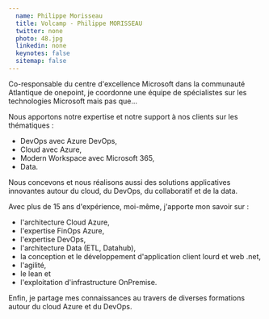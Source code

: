 ```yaml
---
  name: Philippe Morisseau
  title: Volcamp - Philippe MORISSEAU
  twitter: none
  photo: 48.jpg
  linkedin: none
  keynotes: false
  sitemap: false
---
```

Co-responsable du centre d'excellence Microsoft dans la communauté Atlantique de onepoint, je coordonne une équipe de spécialistes sur les technologies Microsoft mais pas que...

Nous apportons notre expertise et notre support à nos clients sur les thématiques :

- DevOps avec Azure DevOps,
- Cloud avec Azure,
- Modern Workspace avec Microsoft 365,
- Data.

Nous concevons et nous réalisons aussi des solutions applicatives innovantes autour du cloud, du DevOps, du collaboratif et de la data.

Avec plus de 15 ans d'expérience, moi-même, j'apporte mon savoir sur :

- l'architecture Cloud Azure,
- l'expertise FinOps Azure,
- l'expertise DevOps,
- l'architecture Data (ETL, Datahub),
- la conception et le développement d'application client lourd et web .net,
- l'agilité,
- le lean et
- l'exploitation d'infrastructure OnPremise.

Enfin, je partage mes connaissances au travers de diverses formations autour du cloud Azure et du DevOps.
